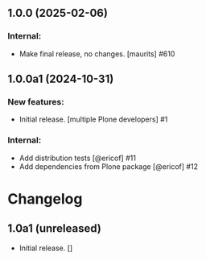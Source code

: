 ## 1.0.0 (2025-02-06)


### Internal:

- Make final release, no changes.  [maurits] #610

## 1.0.0a1 (2024-10-31)


### New features:

- Initial release.
  [multiple Plone developers] #1


### Internal:

- Add distribution tests [@ericof] #11
- Add dependencies from Plone package [@ericof] #12

# Changelog

## 1.0a1 (unreleased)

- Initial release.
  []
